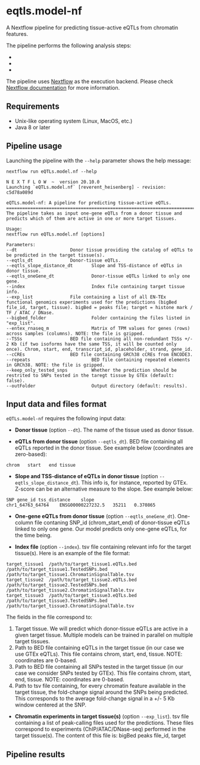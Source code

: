# eqtls.model-nf

A Nextflow pipeline for predicting tissue-active eQTLs from chromatin features.

The pipeline performs the following analysis steps:

* 
*
*

The pipeline uses [Nextflow](http://www.nextflow.io) as the execution backend. Please check [Nextflow documentation](http://www.nextflow.io/docs/latest/index.html) for more information.

## Requirements

- Unix-like operating system (Linux, MacOS, etc.)
- Java 8 or later 

## Pipeline usage

Launching the pipeline with the `--help` parameter shows the help message:

```
nextflow run eQTLs.model.nf --help
```

```
N E X T F L O W  ~  version 20.10.0
Launching `eQTLs.model.nf` [reverent_heisenberg] - revision: c5d78a089d

eQTLs.model-nf: A pipeline for predicting tissue-active eQTLs.
==============================================================================================
The pipeline takes as input one-gene eQTLs from a donor tissue and predicts which of them are active in one or more target tissues.

Usage:
nextflow run eQTLs.model.nf [options]

Parameters:
--dt			    	Donor tissue providing the catalog of eQTLs to be predicted in the target tissue(s).
--eqtls_dt		    	Donor-tissue eQTLs.
--eqtls_slope_distance_dt    	Slope and TSS-distance of eQTLs in donor tissue.
--eqtls_oneGene_dt           	Donor-tissue eQTLs linked to only one gene.
--index                         Index file containing target tissue info.
--exp_list		    	File containing a list of all EN-TEx functional genomics experiments used for the predictions (bigBed file_id, target, tissue). bigBed = peaks file; target = histone mark / TF / ATAC / DNase.
--bigbed_folder              	Folder containing the files listed in "exp_list".
--entex_rnaseq_m             	Matrix of TPM values for genes (rows) across samples (columns). NOTE: the file is gzipped.
--TSSs			    	BED file containing all non-redundant TSSs +/- 2 Kb (if two isoforms have the same TSS, it will be counted only once). Chrom, start, end, transcript_id, placeholder, strand, gene_id.
--cCREs			    	BED file containing GRCh38 cCREs from ENCODE3.
--repeats             	    	BED file containing repeated elements in GRCh38. NOTE: the file is gzipped.
--keep_only_tested_snps      	Whether the prediction should be restrited to SNPs tested in the taregt tissue by GTEx (default: false).
--outFolder                     Output directory (default: results).
```

## Input data and files format

`eQTLs.model-nf` requires the following input data:

* **Donor tissue** (option `--dt`). The name of the tissue used as donor tissue. 

* **eQTLs from donor tissue** (option `--eqtls_dt`). BED file containing all eQTLs reported in the donor tissue. See example below (coordinates are zero-based):

```
chrom	start	end	tissue
```

* **Slope and TSS-distance of eQTLs in donor tissue** (option `--eqtls_slope_distance_dt`). This info is, for instance, reported by GTEx. Z-score can be an alternative measure to the slope. See example below:

```
SNP	gene_id	tss_distance	slope
chr1_64763_64764	ENSG00000227232.5	35211	0.370865
```

* **One-gene eQTLs from donor tissue** (option `--eqtls_oneGene_dt`). One-column file contaning SNP_id (chrom_start_end) of donor-tissue eQTLs linked to only one gene. Our model predicts only one-gene eQTLs, for the time being. 

* **Index file** (option `--index`). tsv file containing relevant info for the target tissue(s). Here is an example of the file format:

```
target_tissue1	/path/to/target_tissue1.eQTLs.bed	/path/to/target_tissue1.TestedSNPs.bed	/path/to/target_tissue1.ChromatinSignalTable.tsv
target_tissue2	/path/to/target_tissue2.eQTLs.bed	/path/to/target_tissue2.TestedSNPs.bed	/path/to/target_tissue2.ChromatinSignalTable.tsv
target_tissue3  /path/to/target_tissue3.eQTLs.bed       /path/to/target_tissue3.TestedSNPs.bed  /path/to/target_tissue3.ChromatinSignalTable.tsv
```

The fields in the file correspond to:

1. Target tissue. We will predict which donor-tissue eQTLs are active in a given target tissue. Multiple models can be trained in parallel on multiple target tissues. 
2. Path to BED file containing eQTLs in the target tissue (in our case we use GTEx eQTLs). This file contains chrom, start, end, tissue. NOTE: coordinates are 0-based.
3. Path to BED file containing all SNPs tested in the target tissue (in our case we consider SNPs tested by GTEx). This file contains chrom, start, end, tissue. NOTE: coordinates are 0-based.
4. Path to tsv file containing, for every chromatin feature available in the target tissue, the fold-change signal around the SNPs being predicted. This corresponds to the average fold-change signal in a +/- 5 Kb window centered at the SNP. 

* **Chromatin experiments in target tissue(s)** (option `--exp_list`). tsv file containing a list of peak-calling files used for the predictions. These files correspond to experiments (ChIP/ATAC/DNase-seq) performed in the target tissue(s). The content of this file is: bigBed peaks file_id, target 



## Pipeline results

